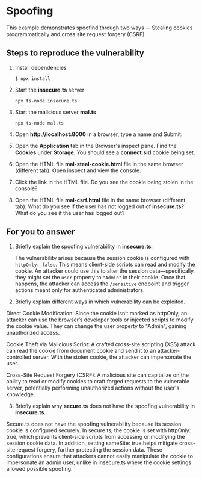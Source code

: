 # Spoofing

This example demonstrates spoofind through two ways -- Stealing cookies programmatically and cross site request forgery (CSRF).

## Steps to reproduce the vulnerability

1. Install dependencies

   `$ npx install`

2. Start the **insecure.ts** server

   `npx ts-node insecure.ts`

3. Start the malicious server **mal.ts**

   `npx ts-node mal.ts`

4. Open **http://localhost:8000** in a browser, type a name and Submit.

5. Open the **Application** tab in the Browser's inspect pane. Find the **Cookies** under **Storage**. You should see a **connect.sid** cookie being set.

6. Open the HTML file **mal-steal-cookie.html** file in the same browser (different tab). Open inspect and view the console.

7. Click the link in the HTML file. Do you see the cookie being stolen in the console?

8. Open the HTML file **mal-csrf.html** file in the same browser (different tab). What do you see if the user has not logged out of **insecure.ts**? What do you see if the user has logged out?

## For you to answer

1. Briefly explain the spoofing vulnerability in **insecure.ts**.

   The vulnerability arises because the session cookie is configured with `httpOnly: false`. This means client-side scripts can read and modify the cookie. An attacker could use this to alter the session data—specifically, they might set the `user` property to `"Admin"` in their cookie. Once that happens, the attacker can access the `/sensitive` endpoint and trigger actions meant only for authenticated administrators.

2. Briefly explain different ways in which vulnerability can be exploited.

Direct Cookie Modification:
Since the cookie isn’t marked as httpOnly, an attacker can use the browser’s developer tools or injected scripts to modify the cookie value. They can change the user property to "Admin", gaining unauthorized access.

Cookie Theft via Malicious Script:
A crafted cross-site scripting (XSS) attack can read the cookie from document.cookie and send it to an attacker-controlled server. With the stolen cookie, the attacker can impersonate the user.

Cross-Site Request Forgery (CSRF):
A malicious site can capitalize on the ability to read or modify cookies to craft forged requests to the vulnerable server, potentially performing unauthorized actions without the user's knowledge.

3. Briefly explain why **secure.ts** does not have the spoofing vulnerability in **insecure.ts**.

Secure.ts does not have the spoofing vulnerability because its session cookie is configured securely. In secure.ts, the cookie is set with httpOnly: true, which prevents client-side scripts from accessing or modifying the session cookie data. In addition, setting sameSite: true helps mitigate cross-site request forgery, further protecting the session data. These configurations ensure that attackers cannot easily manipulate the cookie to impersonate an admin user, unlike in insecure.ts where the cookie settings allowed possible spoofing.
